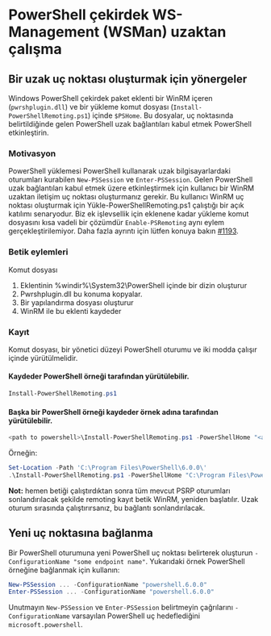 # <a name="ws-management-wsman-remoting-in-powershell-core"></a>PowerShell çekirdek WS-Management (WSMan) uzaktan çalışma 

## <a name="instructions-to-create-a-remoting-endpoint"></a>Bir uzak uç noktası oluşturmak için yönergeler

Windows PowerShell çekirdek paket eklenti bir WinRM içeren (`pwrshplugin.dll`) ve bir yükleme komut dosyası (`Install-PowerShellRemoting.ps1`) içinde `$PSHome`.
Bu dosyalar, uç noktasında belirtildiğinde gelen PowerShell uzak bağlantıları kabul etmek PowerShell etkinleştirin.

### <a name="motivation"></a>Motivasyon

PowerShell yüklemesi PowerShell kullanarak uzak bilgisayarlardaki oturumları kurabilen `New-PSSession` ve `Enter-PSSession`.
Gelen PowerShell uzak bağlantıları kabul etmek üzere etkinleştirmek için kullanıcı bir WinRM uzaktan iletişim uç noktası oluşturmanız gerekir.
Bu kullanıcı WinRM uç noktası oluşturmak için Yükle-PowerShellRemoting.ps1 çalıştığı bir açık katılımı senaryodur.
Biz ek işlevsellik için eklenene kadar yükleme komut dosyasını kısa vadeli bir çözümdür `Enable-PSRemoting` aynı eylem gerçekleştirilemiyor.
Daha fazla ayrıntı için lütfen konuya bakın [#1193](https://github.com/PowerShell/PowerShell/issues/1193).

### <a name="script-actions"></a>Betik eylemleri

Komut dosyası

1. Eklentinin %windir%\System32\PowerShell içinde bir dizin oluşturur
1. Pwrshplugin.dll bu konuma kopyalar.
1. Bir yapılandırma dosyası oluşturur
1. WinRM ile bu eklenti kaydeder

### <a name="registration"></a>Kayıt

Komut dosyası, bir yönetici düzeyi PowerShell oturumu ve iki modda çalışır içinde yürütülmelidir.

#### <a name="executed-by-the-instance-of-powershell-that-it-will-register"></a>Kaydeder PowerShell örneği tarafından yürütülebilir.

``` powershell
Install-PowerShellRemoting.ps1
```

#### <a name="executed-by-another-instance-of-powershell-on-behalf-of-the-instance-that-it-will-register"></a>Başka bir PowerShell örneği kaydeder örnek adına tarafından yürütülebilir.

``` powershell
<path to powershell>\Install-PowerShellRemoting.ps1 -PowerShellHome "<absolute path to the instance's $PSHOME>"
```

Örneğin:

``` powershell
Set-Location -Path 'C:\Program Files\PowerShell\6.0.0\'
.\Install-PowerShellRemoting.ps1 -PowerShellHome "C:\Program Files\PowerShell\6.0.0\"
```

**Not:** hemen betiği çalıştırdıktan sonra tüm mevcut PSRP oturumları sonlandırılacak şekilde remoting kayıt betik WinRM, yeniden başlatılır. Uzak oturum sırasında çalıştırırsanız, bu bağlantı sonlandırılacak.

## <a name="how-to-connect-to-the-new-endpoint"></a>Yeni uç noktasına bağlanma

Bir PowerShell oturumuna yeni PowerShell uç noktası belirterek oluşturun `-ConfigurationName "some endpoint name"`. Yukarıdaki örnek PowerShell örneğine bağlanmak için kullanın:

``` powershell
New-PSSession ... -ConfigurationName "powershell.6.0.0"
Enter-PSSession ... -ConfigurationName "powershell.6.0.0"
```

Unutmayın `New-PSSession` ve `Enter-PSSession` belirtmeyin çağrılarını `-ConfigurationName` varsayılan PowerShell uç hedeflediğini `microsoft.powershell`.
